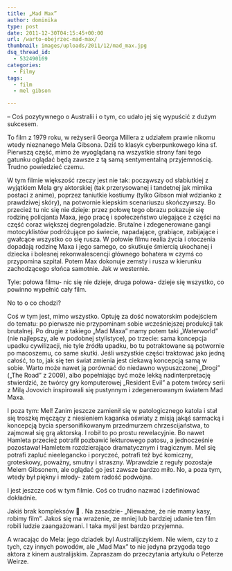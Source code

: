 ```yaml
---
title: „Mad Max”
author: dominika
type: post
date: 2011-12-30T04:15:45+00:00
url: /warto-obejrzec-mad-max/
thumbnail: images/uploads/2011/12/mad_max.jpg
dsq_thread_id:
  - 532490169
categories:
  - Filmy
tags:
  - film
  - mel gibson

---
```

&#8211; Coś pozytywnego o Australii i o tym, co udało jej się wypuścić z dużym sukcesem.

To film z 1979 roku, w reżyserii Georga Millera z udziałem prawie nikomu wtedy nieznanego Mela Gibsona. Dziś to klasyk cyberpunkowego kina sf. Pierwszą część, mimo że wyoglądaną na wszystkie strony fani tego gatunku oglądać będą zawsze z tą samą sentymentalną przyjemnością. Trudno powiedzieć czemu. <!--more-->

W tym filmie większość rzeczy jest nie tak: począwszy od słabiutkiej z wyjątkiem Mela gry aktorskiej (tak przerysowanej i tandetnej jak mimika postaci z anime), poprzez taniutkie kostiumy (tylko Gibson miał wdzianko z prawdziwej skóry), na potwornie kiepskim scenariuszu skończywszy. Bo przecież tu nic się nie dzieje: przez połowę tego obrazu pokazuje się rodzinę policjanta Maxa, jego pracę i społeczeństwo ulegające z części na część coraz większej degrengoladzie. Brutalne i zdegenerowane gangi motocyklistów podróżujące po świecie, napadające, grabiące, zabijające i gwałcące wszystko co się rusza. W połowie filmu realia życia i otoczenia dopadają rodzinę Maxa i jego samego, co skutkuje śmiercią ukochanej i dziecka i bolesnej rekonwalescencji głównego bohatera w czymś co przypomina szpital. Potem Max dokonuje zemsty i rusza w kierunku zachodzącego słońca samotnie. Jak w westernie.

Tyle: połowa filmu- nic się nie dzieje, druga połowa- dzieje się wszystko, co powinno wypełnić cały film.

No to o co chodzi?

Coś w tym jest, mimo wszystko. Optuję za dość nowatorskim podejściem do tematu: po pierwsze nie przypominam sobie wcześniejszej produkcji tak brutalnej. Po drugie z takiego &#8222;Mad Maxa&#8221; mamy potem taki &#8222;Waterworld&#8221; (nie najlepszy, ale w podobnej stylistyce), po trzecie: sama koncepcja upadku cywilizacji, nie tyle źródła upadku, bo tu potraktowane są potwornie po macoszemu, co same skutki. Jeśli wszystkie części traktować jako jedną całość, to to, jak się ten świat zmienia jest ciekawą koncepcją samą w sobie. Warto może nawet ją porównać do niedawno wypuszczonej &#8222;Drogi&#8221; (&#8222;The Road&#8221; z 2009), albo popełniając być może lekką nadinterpretację stwierdzić, że twórcy gry komputerowej &#8222;Resident Evil&#8221; a potem twórcy serii z Milą Jovovich inspirowali się pustynnym i zdegenerowanym światem Mad Maxa.

I poza tym: Mel! Zanim jeszcze zamienił się w patologicznego katola i stał się troszkę męczący z niesieniem kaganka oświaty z misją jakąś sarmacką i koncepcją bycia spersonifikowanym przedmurzem chrześcijaństwa, to zajmował się grą aktorską. I robił to po prostu rewelacyjnie. Bo nawet Hamleta przecież potrafił pozbawić lekturowego patosu, a jednocześnie pozostawał Hamletem rozdzierająco dramatycznym i tragicznym. Mel się potrafi zapluć nieelegancko i poryczeć, potrafi też być komiczny, groteskowy, poważny, smutny i straszny. Wprawdzie z reguły pozostaje Melem Gibsonem, ale oglądać go jest zawsze bardzo miło. No, a poza tym, wtedy był piękny i młody- zatem radość podwójna.

I jest jeszcze coś w tym filmie. Coś co trudno nazwać i zdefiniować dokładnie.

Jakiś brak kompleksów 🙂 . Na zasadzie- &#8222;Nieważne, że nie mamy kasy, robimy film&#8221;. Jakoś się ma wrażenie, ze mniej lub bardziej udanie ten film robili ludzie zaangażowani. I taka myśl jest bardzo przyjemna.

A wracając do Mela: jego dziadek byl Australijczykiem. Nie wiem, czy to z tych, czy innych powodów, ale &#8222;Mad Max&#8221; to nie jedyna przygoda tego aktora z kinem australijskim. Zapraszam do przeczytania artykułu o Peterze Weirze.

&nbsp;